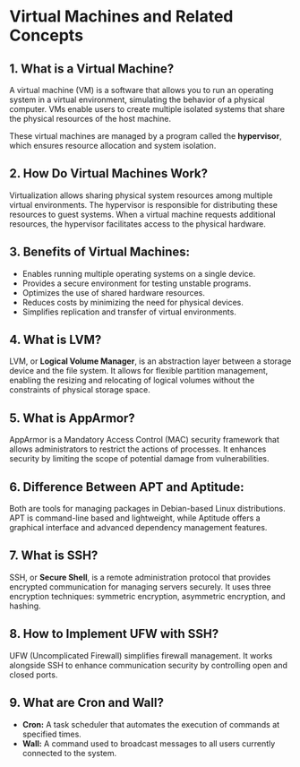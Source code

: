 # Virtual Machines and Related Concepts

## 1. What is a Virtual Machine?
A virtual machine (VM) is a software that allows you to run an operating system in a virtual environment, simulating the behavior of a physical computer. VMs enable users to create multiple isolated systems that share the physical resources of the host machine.

These virtual machines are managed by a program called the **hypervisor**, which ensures resource allocation and system isolation.

## 2. How Do Virtual Machines Work?
Virtualization allows sharing physical system resources among multiple virtual environments. The hypervisor is responsible for distributing these resources to guest systems. When a virtual machine requests additional resources, the hypervisor facilitates access to the physical hardware.

## 3. Benefits of Virtual Machines:
- Enables running multiple operating systems on a single device.
- Provides a secure environment for testing unstable programs.
- Optimizes the use of shared hardware resources.
- Reduces costs by minimizing the need for physical devices.
- Simplifies replication and transfer of virtual environments.

## 4. What is LVM?
LVM, or **Logical Volume Manager**, is an abstraction layer between a storage device and the file system. It allows for flexible partition management, enabling the resizing and relocating of logical volumes without the constraints of physical storage space.

## 5. What is AppArmor?
AppArmor is a Mandatory Access Control (MAC) security framework that allows administrators to restrict the actions of processes. It enhances security by limiting the scope of potential damage from vulnerabilities.

## 6. Difference Between APT and Aptitude:
Both are tools for managing packages in Debian-based Linux distributions. APT is command-line based and lightweight, while Aptitude offers a graphical interface and advanced dependency management features.

## 7. What is SSH?
SSH, or **Secure Shell**, is a remote administration protocol that provides encrypted communication for managing servers securely. It uses three encryption techniques: symmetric encryption, asymmetric encryption, and hashing.

## 8. How to Implement UFW with SSH?
UFW (Uncomplicated Firewall) simplifies firewall management. It works alongside SSH to enhance communication security by controlling open and closed ports.

## 9. What are Cron and Wall?
- **Cron:** A task scheduler that automates the execution of commands at specified times.
- **Wall:** A command used to broadcast messages to all users currently connected to the system.
